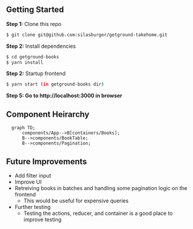 ## Getting Started

**Step 1:** Clone this repo
   
```bash
$ git clone git@github.com:silasburger/getground-takehome.git

```

**Step 2:** Install dependencies

```bash
$ cd getground-books
$ yarn install

```

**Step 2:** Startup frontend

```bash
$ yarn start (in getground-books dir)

```
**Step 5: Go to http://localhost:3000 in browser**

## Component Heirarchy 

```mermaid
  graph TD;
      components/App-->B[containers/Books];
      B-->components/BookTable;
      B-->components/Pagination;
```

## Future Improvements
- Add filter input
- Improve UI 
- Retreiving books in batches and handling some pagination logic on the frontend
  - This would be useful for expensive queries
- Further testing
  - Testing the actions, reducer, and container is a good place to improve testing

